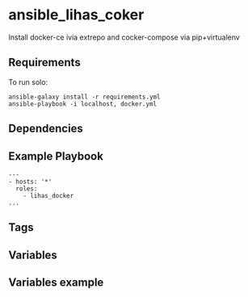 # ansible_lihas_coker
Install docker-ce ivia extrepo and cocker-compose via pip+virtualenv

## Requirements

To run solo:
```
ansible-galaxy install -r requirements.yml
ansible-playbook -i localhost, docker.yml
```

## Dependencies

## Example Playbook

```
---
- hosts: '*'
  roles:
    - lihas_docker
...
```
## Tags

## Variables

## Variables example
```
```
